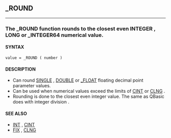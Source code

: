 ## _ROUND
---

### The _ROUND function rounds to the closest even INTEGER , LONG or _INTEGER64 numerical value.

#### SYNTAX

`value = _ROUND ( number )`

#### DESCRIPTION
* Can round [SINGLE](./SINGLE.md) , [DOUBLE](./DOUBLE.md) or [_FLOAT](./_FLOAT.md) floating decimal point parameter values.
* Can be used when numerical values exceed the limits of [CINT](./CINT.md) or [CLNG](./CLNG.md) .
* Rounding is done to the closest even integer value. The same as QBasic does with integer division .


#### SEE ALSO
* [INT](./INT.md) , [CINT](./CINT.md)
* [FIX](./FIX.md) , [CLNG](./CLNG.md)
